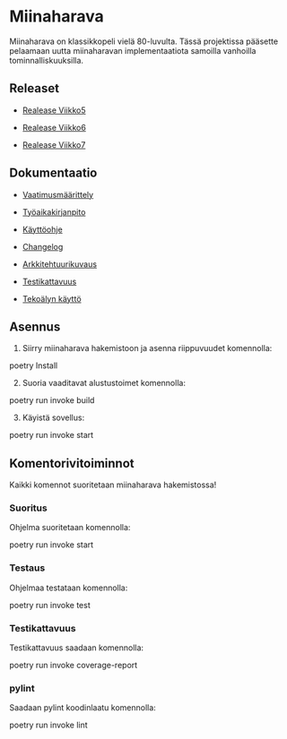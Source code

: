 # Miinaharava

Miinaharava on klassikkopeli vielä 80-luvulta. Tässä projektissa pääsette pelaamaan uutta miinaharavan implementaatiota samoilla vanhoilla tominnalliskuuksilla.

## Releaset

* [Realease Viikko5](https://github.com/acpeltol/ot-harjoitusty-/releases/tag/Viikko5)

* [Realease Viikko6](https://github.com/acpeltol/ot-harjoitusty-/releases/tag/Viikko6)
* [Realease Viikko7](https://github.com/acpeltol/ot-harjoitusty-/releases/tag/Viikko7)

## Dokumentaatio

* [Vaatimusmäärittely](https://github.com/acpeltol/ot-harjoitusty-/blob/main/miinaharava/dokumentaatio/vaatimusmaarittely.md)

* [Työaikakirjanpito](https://github.com/acpeltol/ot-harjoitusty-/blob/main/miinaharava/dokumentaatio/ty%C3%B6aikakirjanpito.md)
* [Käyttöohje](https://github.com/acpeltol/ot-harjoitusty-/blob/main/miinaharava/dokumentaatio/k%C3%A4ytt%C3%B6ohje.md)
  
* [Changelog](https://github.com/acpeltol/ot-harjoitusty-/blob/main/miinaharava/dokumentaatio/changelog.md)
* [Arkkitehtuurikuvaus](https://github.com/acpeltol/ot-harjoitusty-/blob/main/miinaharava/dokumentaatio/arkkitehtuurikuvaus.md)
* [Testikattavuus](https://github.com/acpeltol/ot-harjoitusty-/blob/main/miinaharava/dokumentaatio/testi.md)
* [Tekoälyn käyttö](https://github.com/acpeltol/ot-harjoitusty-/blob/main/miinaharava/dokumentaatio/teko%C3%A4lyk%C3%A4ytt%C3%B6.md)

## Asennus 

1. Siirry miinaharava hakemistoon ja asenna riippuvuudet komennolla:

poetry Install

2. Suoria vaaditavat alustustoimet komennolla:

poetry run invoke build

3. Käyistä sovellus:

poetry run invoke start

## Komentorivitoiminnot

Kaikki komennot suoritetaan miinaharava hakemistossa!

### Suoritus

Ohjelma suoritetaan komennolla:

poetry run invoke start

### Testaus

Ohjelmaa testataan komennolla:

poetry run invoke test

### Testikattavuus

Testikattavuus saadaan komennolla:

poetry run invoke coverage-report

### pylint

Saadaan pylint koodinlaatu komennolla:

poetry run invoke lint
